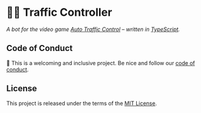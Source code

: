 # 🧑‍✈️ Traffic Controller

_A bot for the video game [Auto Traffic Control] – written in [TypeScript]._

## Code of Conduct

👋 This is a welcoming and inclusive project. Be nice and follow our
[code of conduct](./CODE_OF_CONDUCT.md).

## License

This project is released under the terms of the [MIT License](./LICENSE).

[auto traffic control]: https://auto-traffic-control.com
[typescript]: https://www.typescriptlang.org/
